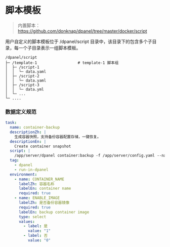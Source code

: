 # 脚本模板

> 内置脚本：https://github.com/donknap/dpanel/tree/master/docker/script

用户自定义的脚本模板位于 /dpanel/script 目录中，该目录下的包含多个子目录，每一个子目录表示一组脚本模板。

```
/dpanel/script
├─ /template-1                  # template-1 脚本组
│  ├─ /script-1         
│  │  └─ data.yaml 
│  ├─ /script-2        
│  │  └─ data.yaml
│  ├─ /script-3              
│  │  └─ data.yml
│  └─ ... 
└─ ....
```

### 数据定义规范

```yaml
task:
  name: container-backup
  descriptionZh: |
    生成容器快照，支持备份容器配置存储，一键恢复。
  descriptionEn: |
    Create container snapshot
  script: |
    /app/server/dpanel container:backup -f /app/server/config.yaml --name=${CONTAINER_NAME} --enable-image ${ENABLE_IMAGE}
  tag:
    - dpanel
    - run-in-dpanel
  environment:
    - name: CONTAINER_NAME
      labelZh: 容器名称
      labelEn: container name
      required: true
    - name: ENABLE_IMAGE
      labelZh: 是否备份容器镜像
      required: true
      labelEn: backup container image
      type: select
      values:
        - label: 是
          value: "1"
        - label: 否
          value: "0"
```